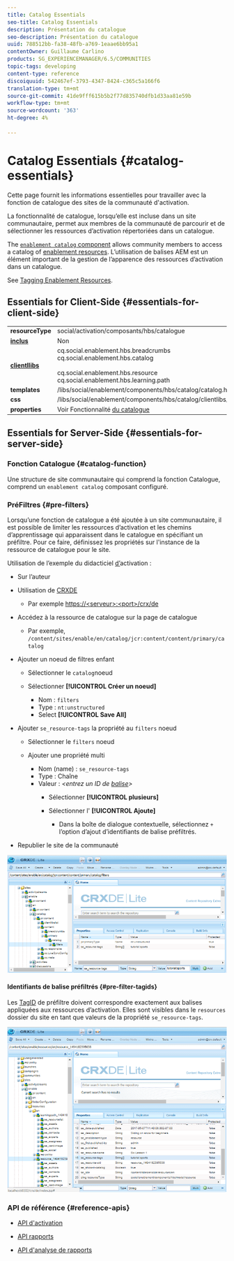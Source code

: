 ```yaml
---
title: Catalog Essentials
seo-title: Catalog Essentials
description: Présentation du catalogue
seo-description: Présentation du catalogue
uuid: 788512bb-fa38-48fb-a769-1eaae6bb95a1
contentOwner: Guillaume Carlino
products: SG_EXPERIENCEMANAGER/6.5/COMMUNITIES
topic-tags: developing
content-type: reference
discoiquuid: 542467ef-3793-4347-8424-c365c5a166f6
translation-type: tm+mt
source-git-commit: 41de9fff615b5b2f77d835740dfb1d33aa81e59b
workflow-type: tm+mt
source-wordcount: '363'
ht-degree: 4%

---
```



# Catalog Essentials {#catalog-essentials}

Cette page fournit les informations essentielles pour travailler avec la fonction de catalogue des sites de la communauté d&#39;activation.

La fonctionnalité de catalogue, lorsqu’elle est incluse dans un site communautaire, permet aux membres de la communauté de parcourir et de sélectionner les ressources d’activation répertoriées dans un catalogue.

The [ `enablement catalog` component](catalog.md) allows community members to access a catalog of [enablement resources](resources.md). L’utilisation de balises AEM est un élément important de la gestion de l’apparence des ressources d’activation dans un catalogue.

See [Tagging Enablement Resources](tag-resources.md).

## Essentials for Client-Side {#essentials-for-client-side}

<table>
 <tbody>
  <tr>
   <td> <strong>resourceType</strong></td>
   <td>social/activation/composants/hbs/catalogue</td>
  </tr>
  <tr>
   <td> <a href="scf.md#add-or-include-a-communities-component"><strong>inclus</strong></a></td>
   <td>Non</td>
  </tr>
  <tr>
   <td> <a href="clientlibs.md"><strong>clientllibs</strong></a></td>
   <td>cq.social.enablement.hbs.breadcrumbs<br /> cq.social.enablement.hbs.catalog<br /><br /> cq.social.enablement.hbs.resource cq.social.enablement.hbs.learning.path</td>
  </tr>
  <tr>
   <td> <strong>templates</strong></td>
   <td> /libs/social/enablement/components/hbs/catalog/catalog.hbs<br /> </td>
  </tr>
  <tr>
   <td> <strong>css</strong></td>
   <td> /libs/social/enablement/components/hbs/catalog/clientlibs/catalog.css</td>
  </tr>
  <tr>
   <td><strong> properties</strong></td>
   <td>Voir Fonctionnalité <a href="catalog.md">du catalogue</a></td>
  </tr>
 </tbody>
</table>

## Essentials for Server-Side {#essentials-for-server-side}

### Fonction Catalogue {#catalog-function}

Une structure de site communautaire qui comprend la fonction [](functions.md#catalog-function)Catalogue, comprend un `enablement catalog` composant configuré.

### PréFiltres {#pre-filters}

Lorsqu’une fonction de catalogue a été ajoutée à un site communautaire, il est possible de limiter les ressources d’activation et les chemins d’apprentissage qui apparaissent dans le catalogue en spécifiant un préfiltre. Pour ce faire, définissez les propriétés sur l&#39;instance de la ressource de catalogue pour le site.

Utilisation de l’exemple du didacticiel [d’](getting-started-enablement.md)activation :

* Sur l’auteur
* Utilisation de [CRXDE](../../help/sites-developing/developing-with-crxde-lite.md)

   * Par exemple [https://&lt;serveur>:&lt;port>/crx/de](http://localhost:4502/crx/de)

* Accédez à la ressource de catalogue sur la page de catalogue

   * Par exemple, `/content/sites/enable/en/catalog/jcr:content/content/primary/catalog`

* Ajouter un noeud de filtres enfant

   * Sélectionner le `catalog`noeud
   * Sélectionner **[!UICONTROL Créer un noeud]**

      * Nom : `filters`
      * Type : `nt:unstructured`
      * Select **[!UICONTROL Save All]**

* Ajouter `se_resource-tags` la propriété au `filters` noeud

   * Sélectionner le `filters` noeud
   * Ajouter une propriété multi

      * Nom (name) : `se_resource-tags`
      * Type : Chaîne
      * Valeur : *&lt;entrez un ID de [balise](#pre-filter-tagids)>*
         * Sélectionner **[!UICONTROL plusieurs]**
         * Sélectionner l&#39; **[!UICONTROL Ajoute]**

            * Dans la boîte de dialogue contextuelle, sélectionnez `+` l’option d’ajout d’identifiants de balise préfiltrés.

* Republier le site de la communauté

![configure-catalog](assets/configure-catalog.png)

#### Identifiants de balise préfiltrés {#pre-filter-tagids}

Les [TagID](../../help/sites-developing/framework.md#tagid) de préfiltre doivent correspondre exactement aux balises appliquées aux ressources d’activation. Elles sont visibles dans le `resources` dossier du site en tant que valeurs de la propriété `se_resource-tags`.

![configure-filtres](assets/configure-catalog1.png)

### API de référence {#reference-apis}

* [API d&#39;activation](https://helpx.adobe.com/experience-manager/6-5/sites/developing/using/reference-materials/javadoc/com/adobe/cq/social/enablement/client/api/package-summary.html)

* [API rapports](https://helpx.adobe.com/experience-manager/6-5/sites/developing/using/reference-materials/javadoc/com/adobe/cq/social/enablement/client/reporting/api/package-summary.html)

* [API d&#39;analyse de rapports](https://helpx.adobe.com/experience-manager/6-5/sites/developing/using/reference-materials/javadoc/com/adobe/cq/social/enablement/client/reporting/analytics/api/package-summary.html)

